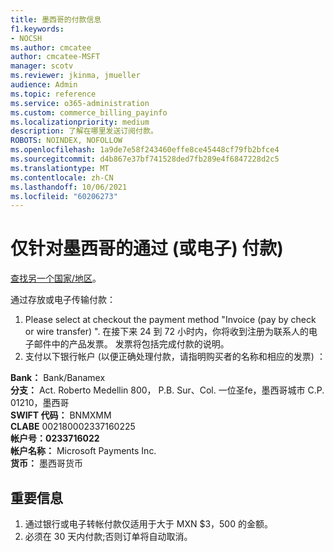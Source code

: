 ```yaml
---
title: 墨西哥的付款信息
f1.keywords:
- NOCSH
ms.author: cmcatee
author: cmcatee-MSFT
manager: scotv
ms.reviewer: jkinma, jmueller
audience: Admin
ms.topic: reference
ms.service: o365-administration
ms.custom: commerce_billing_payinfo
ms.localizationpriority: medium
description: 了解在哪里发送订阅付款。
ROBOTS: NOINDEX, NOFOLLOW
ms.openlocfilehash: 1a9de7e58f243460effe8ce45448cf79fb2bfce4
ms.sourcegitcommit: d4b867e37bf741528ded7fb289e4f6847228d2c5
ms.translationtype: MT
ms.contentlocale: zh-CN
ms.lasthandoff: 10/06/2021
ms.locfileid: "60206273"
---
```

# <a name="payment-information-by-deposit-or-electronic-transfer-only-for-mexico"></a>仅针对墨西哥的通过 (或电子) 付款) 

[查找另一个国家/地区](../billing-and-payments/pay-for-your-subscription.md)。

通过存放或电子传输付款：

1. Please select at checkout the payment method "Invoice (pay by check or wire transfer) ". 在接下来 24 到 72 小时内，你将收到注册为联系人的电子邮件中的产品发票。 发票将包括完成付款的说明。
2. 支付以下银行帐户 (以便正确处理付款，请指明购买者的名称和相应的发票) ：  

**Bank：** Bank/Banamex  
**分支：** Act. Roberto Medellin 800， P.B. Sur、Col. 一位圣fe，墨西哥城市 C.P. 01210，墨西哥  
**SWIFT 代码：** BNMXMM  
**CLABE** 002180002337160225  
**帐户号：0233716022**  
**帐户名称：** Microsoft Payments Inc.  
**货币：** 墨西哥货币

## <a name="important-information"></a>重要信息

1. 通过银行或电子转帐付款仅适用于大于 MXN $3，500 的金额。
2. 必须在 30 天内付款;否则订单将自动取消。

